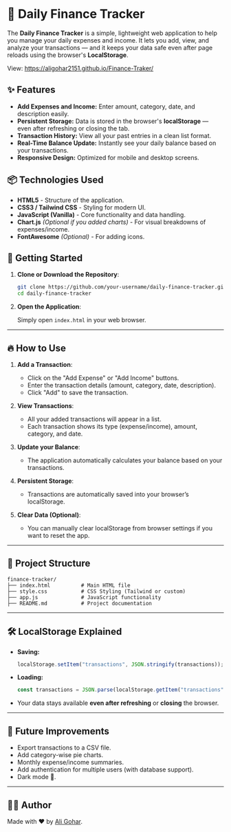 # 🧾 Daily Finance Tracker

The **Daily Finance Tracker** is a simple, lightweight web application to help you manage your daily expenses and income. It lets you add, view, and analyze your transactions — and it keeps your data safe even after page reloads using the browser's **LocalStorage**.

View: https://aligohar2151.github.io/Finance-Traker/

## ✨ Features

- **Add Expenses and Income:** Enter amount, category, date, and description easily.
- **Persistent Storage:** Data is stored in the browser's **localStorage** — even after refreshing or closing the tab.
- **Transaction History:** View all your past entries in a clean list format.
- **Real-Time Balance Update:** Instantly see your daily balance based on your transactions.
- **Responsive Design:** Optimized for mobile and desktop screens.

## 📦 Technologies Used

- **HTML5** - Structure of the application.
- **CSS3 / Tailwind CSS** - Styling for modern UI.
- **JavaScript (Vanilla)** - Core functionality and data handling.
- **Chart.js** _(Optional if you added charts)_ - For visual breakdowns of expenses/income.
- **FontAwesome** _(Optional)_ - For adding icons.

## 🚀 Getting Started

1. **Clone or Download the Repository**:

   ```bash
   git clone https://github.com/your-username/daily-finance-tracker.git
   cd daily-finance-tracker
   ```

2. **Open the Application**:

   Simply open `index.html` in your web browser.

---

## 🔥 How to Use

1. **Add a Transaction**:

   - Click on the "Add Expense" or "Add Income" buttons.
   - Enter the transaction details (amount, category, date, description).
   - Click "Add" to save the transaction.

2. **View Transactions**:

   - All your added transactions will appear in a list.
   - Each transaction shows its type (expense/income), amount, category, and date.

3. **Update your Balance**:

   - The application automatically calculates your balance based on your transactions.

4. **Persistent Storage**:

   - Transactions are automatically saved into your browser’s localStorage.

5. **Clear Data (Optional)**:
   - You can manually clear localStorage from browser settings if you want to reset the app.

---

## 📂 Project Structure

```plaintext
finance-tracker/
├── index.html          # Main HTML file
├── style.css           # CSS Styling (Tailwind or custom)
├── app.js              # JavaScript functionality
├── README.md           # Project documentation
```

---

## 🛠 LocalStorage Explained

- **Saving:**

  ```javascript
  localStorage.setItem("transactions", JSON.stringify(transactions));
  ```

- **Loading:**

  ```javascript
  const transactions = JSON.parse(localStorage.getItem("transactions")) || [];
  ```

- Your data stays available **even after refreshing** or **closing** the browser.

---

## 🧩 Future Improvements

- Export transactions to a CSV file.
- Add category-wise pie charts.
- Monthly expense/income summaries.
- Add authentication for multiple users (with database support).
- Dark mode 🌙.

---

## 👨‍💻 Author

Made with ❤️ by [Ali Gohar](https://github.com/AliGohar2151).
